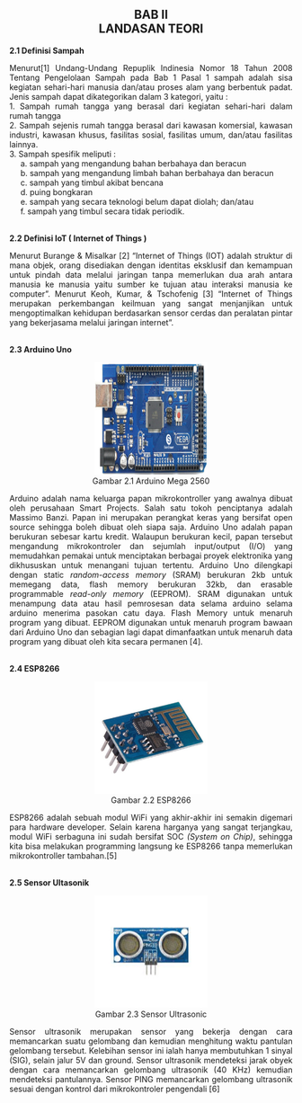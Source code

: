 <h2 align="center">BAB II  <br> LANDASAN TEORI </h2>
<strong>2.1 Definisi Sampah</strong>
<p align="justify">
Menurut[1] Undang-Undang Repuplik Indinesia Nomor 18 Tahun 2008 Tentang Pengelolaan Sampah pada Bab 1 Pasal 1 sampah adalah sisa kegiatan sehari-hari manusia dan/atau proses alam yang berbentuk padat. Jenis sampah dapat dikategorikan dalam 3 kategori, yaitu :
<br>
1. Sampah rumah tangga yang berasal dari kegiatan sehari-hari dalam rumah tangga
<br>
2. Sampah sejenis rumah tangga berasal dari kawasan komersial, kawasan industri, kawasan khusus, fasilitas sosial, fasilitas umum, dan/atau fasilitas lainnya.
<br>
3. Sampah spesifik meliputi : 
<br>
&nbsp;&nbsp;&nbsp;&nbsp;&nbsp;a. sampah yang mengandung bahan berbahaya dan beracun
<br>
&nbsp;&nbsp;&nbsp;&nbsp;&nbsp;b. sampah yang mengandung limbah bahan berbahaya dan beracun
<br>
&nbsp;&nbsp;&nbsp;&nbsp;&nbsp;c. sampah yang timbul akibat bencana
<br>
&nbsp;&nbsp;&nbsp;&nbsp;&nbsp;d. puing bongkaran 
<br>
&nbsp;&nbsp;&nbsp;&nbsp;&nbsp;e. sampah yang secara teknologi belum dapat diolah; dan/atau 
<br>
&nbsp;&nbsp;&nbsp;&nbsp;&nbsp;f. sampah yang timbul secara tidak periodik.
</p>
<br>
<strong>2.2 Definisi IoT ( Internet of Things )</strong>
<p align="justify">
Menurut  Burange & Misalkar [2] “Internet of Things (IOT) adalah struktur di mana objek, orang disediakan dengan identitas eksklusif dan kemampuan untuk pindah data melalui jaringan tanpa memerlukan dua arah antara manusia ke manusia yaitu sumber ke tujuan atau interaksi manusia ke computer”. Menurut Keoh, Kumar, & Tschofenig [3] “Internet of Things merupakan perkembangan keilmuan yang sangat menjanjikan untuk mengoptimalkan kehidupan berdasarkan sensor cerdas dan peralatan pintar yang bekerjasama melalui jaringan internet”.
</p>
<br>
<strong>2.3 Arduino Uno</strong>
<p align="center">
    <img src="../../img/proposal/arduinomega.jpg" width="200" height="200">
    <br>
    Gambar 2.1 Arduino Mega 2560
</p>
<p align="justify">
Arduino adalah nama keluarga papan mikrokontroller yang awalnya dibuat oleh perusahaan Smart Projects. Salah satu tokoh penciptanya adalah Massimo Banzi. Papan ini merupakan perangkat keras yang bersifat open source sehingga boleh dibuat oleh siapa saja. Arduino Uno adalah papan berukuran sebesar kartu kredit. Walaupun berukuran kecil, papan tersebut mengandung mikrokontroler dan sejumlah input/output (I/O) yang memudahkan pemakai untuk menciptakan berbagai proyek elektronika yang dikhususkan untuk menangani tujuan tertentu. Arduino Uno dilengkapi dengan static <i>random-access memory</i> (SRAM) berukuran 2kb untuk memegang data, flash memory berukuran 32kb, dan erasable programmable <i>read-only memory</i> (EEPROM). SRAM digunakan untuk menampung data atau hasil pemrosesan data selama arduino selama arduino menerima pasokan catu daya. Flash Memory untuk menaruh program yang dibuat. EEPROM digunakan untuk menaruh program bawaan dari Arduino Uno dan sebagian lagi dapat dimanfaatkan untuk menaruh data program yang dibuat oleh kita secara permanen [4].
</p>
<br>
<strong>2.4 ESP8266</strong>
<p align="center">
    <img src="../../img/proposal/esp8266.jpg" width="200" height="200">
    <br>
    Gambar 2.2 ESP8266
</p>
<p align="justify">
ESP8266 adalah sebuah modul WiFi yang akhir-akhir ini semakin digemari para hardware developer. Selain karena harganya yang sangat terjangkau, modul WiFi serbaguna ini sudah bersifat SOC <i>(System on Chip)</i>, sehingga kita bisa melakukan programming langsung ke ESP8266 tanpa memerlukan mikrokontroller tambahan.[5]
</p>
<br>
<strong>2.5 Sensor Ultasonik</strong>
<p align="center">
    <img src="../../img/proposal/ultrasonics.jpg" width="200" height="200">
    <br>
    Gambar 2.3 Sensor Ultrasonic
</p>
<p align="justify">Sensor ultrasonik merupakan sensor yang bekerja dengan cara memancarkan suatu gelombang dan kemudian menghitung waktu pantulan gelombang tersebut. Kelebihan sensor ini ialah hanya membutuhkan 1 sinyal (SIG), selain jalur 5V dan ground. Sensor ultrasonik mendeteksi jarak obyek dengan cara memancarkan gelombang ultrasonik (40 KHz) kemudian mendeteksi pantulannya. Sensor PING memancarkan gelombang ultrasonik sesuai dengan kontrol dari mikrokontroler pengendali [6]
</p>